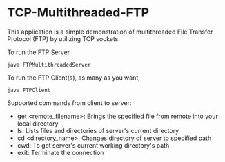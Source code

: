 # TCP-Multithreaded-FTP

This application is a simple demonstration of multithreaded File Transfer Protocol (FTP) by utilizing TCP sockets.

To run the FTP Server

```
java FTPMultithreadedServer
```

To run the FTP Client(s), as many as you want,

```
java FTPClient
```

Supported commands from client to server:

-   get <remote_filename>: Brings the specified file from remote into your local directory
-   ls: Lists files and directories of server's current directory
-   cd <directory_name>: Changes directory of server to specified path
-   cwd: To get server's current working directory's path
-   exit: Terminate the connection